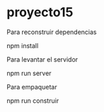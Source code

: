 # proyecto15
Para reconstruir dependencias

npm install

Para levantar el servidor

npm run server

Para empaquetar

npm run construir
